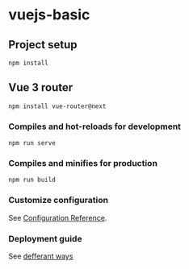 # vuejs-basic

## Project setup
```
npm install
```

## Vue 3 router
```
npm install vue-router@next
```

### Compiles and hot-reloads for development
```
npm run serve
```

### Compiles and minifies for production
```
npm run build
```

### Customize configuration
See [Configuration Reference](https://cli.vuejs.org/config/).

### Deployment guide
See [defferant ways](https://cli.vuejs.org/guide/deployment.html)
